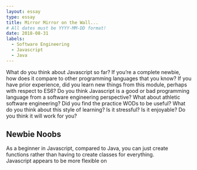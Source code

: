 ```yaml
---
layout: essay
type: essay
title: Mirror Mirror on the Wall... 
# All dates must be YYYY-MM-DD format!
date: 2018-08-31
labels:
  - Software Engineering
  - Javascript
  - Java
---
```


What do you think about Javascript so far? If you’re a complete newbie, 
how does it compare to other programming languages that you know? 
If you have prior experience, did you learn new things from this module, perhaps with respect to ES6?
Do you think Javascript is a good or bad programming language from a software engineering perspective?
What about athletic software engineering?
Did you find the practice WODs to be useful?
What do you think about this style of learning?
Is it stressful? Is it enjoyable? 
Do you think it will work for you?

## Newbie Noobs
As a beginner in Javascript, compared to Java, you can just create functions rather than having to create classes for everything.\
Javascript appears to be more flexible on 

